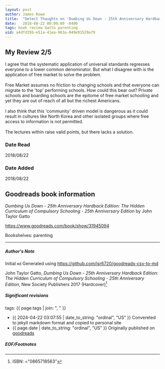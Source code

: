 ```yaml
---
layout: post
author: James Rowe
title:  "Detect Thoughts on 'Dumbing Us Down - 25th Anniversary Hardback Edition'"
date:   2018-08-22 00:00:00 -0400
tags: book review Gatto parenting
uid: a4dfd35b-e51a-41ea-963a-049e91529a79
---
```


<!-- highly dependent on how you personally use jekyll templates, and how you want this to show up -->
<!-- escape any jekyll keys with double brackets -->

## My Review 2/5

I agree that the systematic application of universal standards regresses everyone to a lower common denominator. But what I disagree with is the application of free market to solve the problem.<br/><br/>Free Market assumes no friction to changing schools and that everyone can migrate to the 'top' performing schools. How could this bear out? Private schools and boarding schools are the epitome of free market schooling and yet they are out of reach of all but the richest Americans.<br/><br/>I also think that this 'community' driven model is dangerous as it could result in cultures like North Korea and other isolated groups where free access to information is not permitted.<br/><br/>The lectures within raise valid points, but there lacks a solution.

### Date Read
2018/08/22

### Date Added
2018/08/22

## Goodreads book information

*Dumbing Us Down - 25th Anniversary Hardback Edition: The Hidden Curriculum of Compulsory Schooling - 25th Anniversary Edition* by John Taylor Gatto

https://www.goodreads.com/book/show/31945094

Bookshelves: parenting

---

##### Author's Note

Initial `md` Generated using https://github.com/jsr6720/goodreads-csv-to-md

John Taylor Gatto, *Dumbing Us Down - 25th Anniversary Hardback Edition: The Hidden Curriculum of Compulsory Schooling - 25th Anniversary Edition*,  New Society Publishers 2017 (Hardcover)[^1]

##### Significant revisions

tags: {{ page.tags | join: ", " }} <!-- todo move this somewhere -->

- {{ 2024-04-22 03:07:55 | date_to_string: "ordinal", "US" }} Convereted to jekyll markdown format and copied to personal site
- {{ page.date | date_to_string: "ordinal", "US" }} Originally published on [goodreads](https://www.goodreads.com)

##### EOF/Footnotes

[^1]: ISBN: ="0865718563"